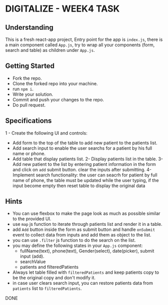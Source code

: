 # DIGITALIZE - WEEK4 TASK
## Understanding
This is a fresh react-app project, Entry point for the app is `index.js`, there is a main component called `App.js`, try to wrap all your components (form, search and table) as children under `App.js`.

## Getting Started
- Fork the repo.
- Clone the forked repo into your machine.
- run `npm i`.
- Write your solution.
- Commit and push your changes to the repo.
- Do pull request.

## Specifications
1 - Create the following UI and controls:
  - Add form to the top of the table to add new patient to the patients list.
  - Add search input to enable the user searchs for a patient by his full name or phone.
  - Add table that display patients list.
2- Display patients list in the table.
3- Add new patient to the list by entering patient information in the form and click on `add` submit button. clear the inputs after submitting.
4- Implement search functionality: the user can seacrh for patient by full name of phone, the table must be updated while the user typing, if the input become empty then reset table to display the original data

## Hints
- You can use flexbox to make the page look as much as possible similar to the provided UI.
- use `map` js function to iterate through patients list and render it in a table.
- add `Add` button inside the form as submit button and handle `onSubmit` event to collect data from inputs and add them as object to the list.
- you can use `.filter` js function to do the search on the list.
- you may define the following states in your `App.js` component:
  - fullName(text), phone(text), Gender(select), date(picker), submit input (add).
  - searchValue
  - patients and filteredPatients
- Always let table filled with `filteredPatients` and keep patients copy to be the original copy and don't modify it.
- in case user clears search input, you can restore patients data from `patients` list to `filteredPatients`.

DONE
